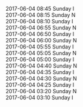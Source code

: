 2017-06-04 08:45 Sunday  I  
2017-06-04 08:15 Sunday  N  
2017-06-04 08:10 Sunday  I  
2017-06-04 06:55 Sunday  N  
2017-06-04 06:50 Sunday  I  
2017-06-04 06:00 Sunday  N  
2017-06-04 05:55 Sunday  I  
2017-06-04 05:05 Sunday  N  
2017-06-04 05:00 Sunday  I  
2017-06-04 04:40 Sunday  N  
2017-06-04 04:35 Sunday  I  
2017-06-04 04:30 Sunday  N  
2017-06-04 04:25 Sunday  I  
2017-06-04 03:20 Sunday  N  
2017-06-04 03:10 Sunday  I  

